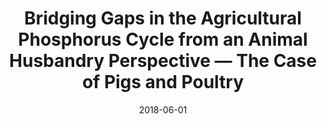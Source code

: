 ---
title: "Bridging Gaps in the Agricultural Phosphorus Cycle from an Animal Husbandry Perspective — The Case of Pigs and Poultry"
collection: publications
#permalink: /publication/forthcoming-peace-agreement-strength
date: 2018-06-01
#venue: 'Sustainability'
paperurl: '/files/publications/2018_Oster_et_al_PhosphorusCyclePigsAndPoultry.pdf'
link: 'https://doi.org/10.3390/su10061825'
#code: 'link to ISA dataverse goes here'
#github: 'link to github repo goes here'
citation: 'Oster, M., Reyer, H., Ball, E., Fornara, D., McKillen, J., Sørensen, K. K. U., Poulsen, H. D. H., Andersson, K., Ddiba, D., Rosemarin, A., Arata, L., Sckokai, P., Magowan, E. and Wimmers, K. 2018. &quot;Bridging gaps in the agricultural phosphorus cycle from an animal husbandry perspective - The case of pigs and poultry.&quot; <i>Sustainability</i> 2018, 10(6), 1825. doi:10.3390/su10061825'
---